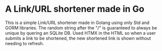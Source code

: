 <h1>A Link/URL shortener made in Go</h1>

This is a simple Link/URL shortener made in Golang using only  Std and GORM libraries.
The random string after the "/" is guaranteed to always be unique by quering an SQLite DB.
Used HTMX in the HTML so when a user submits a link to be shortened, the new shortened link is shown without needing to refresh.
